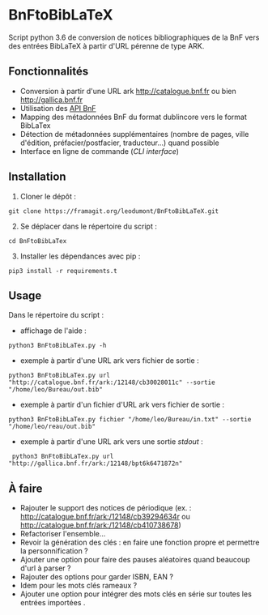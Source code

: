 # BnFtoBibLaTeX

Script python 3.6 de conversion de notices bibliographiques de la BnF vers des entrées BibLaTeX à partir d'URL pérenne de type ARK.

## Fonctionnalités

* Conversion à partir d'une URL ark http://catalogue.bnf.fr ou bien http://gallica.bnf.fr
* Utilisation des [API BnF](http://api.bnf.fr/accueil)
* Mapping des métadonnées BnF du format dublincore vers le format BibLaTex
* Détection de métadonnées supplémentaires (nombre de pages, ville d'édition, préfacier/postfacier, traducteur...) quand possible
* Interface en ligne de commande (*CLI interface*)

## Installation

1. Cloner le dépôt :
```
git clone https://framagit.org/leodumont/BnFtoBibLaTeX.git
```
2. Se déplacer dans le répertoire du script :
```
cd BnFtoBibLaTex
```
3. Installer les dépendances avec pip :
```
pip3 install -r requirements.t
```

## Usage

Dans le répertoire du script :

* affichage de l'aide :
```
python3 BnFtoBibLaTex.py -h
```
* exemple à partir d'une URL ark vers fichier de sortie :
```
python3 BnFtoBibLaTex.py url "http://catalogue.bnf.fr/ark:/12148/cb30028011c" --sortie "/home/leo/Bureau/out.bib"
```
* exemple à partir d'un fichier d'URL ark vers fichier de sortie :
```
python3 BnFtoBibLaTex.py fichier "/home/leo/Bureau/in.txt" --sortie "/home/leo/reau/out.bib"
```
* exemple à partir d'une URL ark vers une sortie *stdout* :
```
 python3 BnFtoBibLaTex.py url "http://gallica.bnf.fr/ark:/12148/bpt6k6471872n"
```

## À faire

* Rajouter le support des notices de périodique (ex. : http://catalogue.bnf.fr/ark:/12148/cb39294634r ou http://catalogue.bnf.fr/ark:/12148/cb410738678)
* Refactoriser l'ensemble...
* Revoir la génération des clés : en faire une
fonction propre et permettre la personnification ?
* Ajouter une option pour faire des pauses aléatoires
quand beaucoup d'url à parser ?
* Rajouter des options pour garder ISBN, EAN ?
* Idem pour les mots clés rameaux ?
* Ajouter une option pour intégrer des mots clés en série
sur toutes les entrées importées .